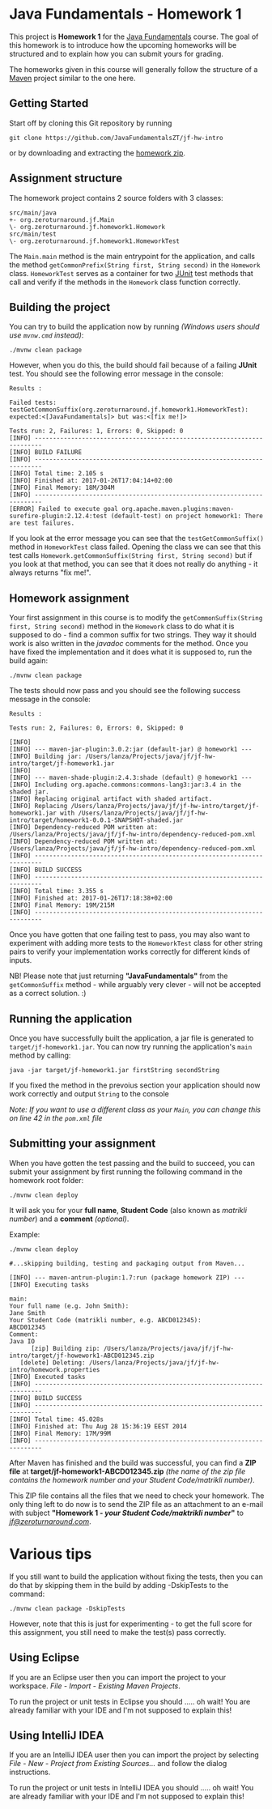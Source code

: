 Java Fundamentals - Homework 1
===========

This project is **Homework 1** for the [Java Fundamentals](https://courses.cs.ttu.ee/pages/ITI8905) course. The goal of this homework is to introduce how the upcoming homeworks will be structured and to explain how you can submit yours for grading.

The homeworks given in this course will generally follow the structure of a [Maven](http://maven.apache.org/) project similar to the one here.

Getting Started
---------------

Start off by cloning this Git repository by running

```shell
git clone https://github.com/JavaFundamentalsZT/jf-hw-intro
```
or by downloading and extracting the [homework zip](https://github.com/svenlaanela/jf-hw-intro/zipball/master).

Assignment structure
--------------------------

The homework project contains 2 source folders with 3 classes:
```
src/main/java
+- org.zeroturnaround.jf.Main
\- org.zeroturnaround.jf.homework1.Homework
src/main/test
\- org.zeroturnaround.jf.homework1.HomeworkTest
```

The `Main.main` method is the main entrypoint for the application, and calls the method `getCommonPrefix(String first, String second)` in the `Homework` class.
`HomeworkTest` serves as a container for two [JUnit](http://junit.org/junit4/) test methods that call and verify if the methods in the `Homework` class function correctly.

Building the project
--------------------

You can try to build the application now by running *(Windows users should use `mvnw.cmd` instead)*:
```shell
./mvnw clean package
```
However, when you do this, the build should fail because of a failing **JUnit** test. You should see the following error message in the console:

```shell
Results :

Failed tests:   testGetCommonSuffix(org.zeroturnaround.jf.homework1.HomeworkTest): expected:<[JavaFundamentals]> but was:<[fix me!]>

Tests run: 2, Failures: 1, Errors: 0, Skipped: 0
[INFO] ------------------------------------------------------------------------
[INFO] BUILD FAILURE
[INFO] ------------------------------------------------------------------------
[INFO] Total time: 2.105 s
[INFO] Finished at: 2017-01-26T17:04:14+02:00
[INFO] Final Memory: 18M/304M
[INFO] ------------------------------------------------------------------------
[ERROR] Failed to execute goal org.apache.maven.plugins:maven-surefire-plugin:2.12.4:test (default-test) on project homework1: There are test failures.
```

If you look at the error message you can see that the `testGetCommonSuffix()` method in `HomeworkTest` class failed. Opening the class we can see that this test calls `Homework.getCommonSuffix(String first, String second)`
but if you look at that method, you can see that it does not really do anything - it always returns "fix me!".

Homework assignment
-------------------

Your first assignment in this course is to modify the `getCommonSuffix(String first, String second)` method in the `Homework` class to do what it is supposed to do - find a common suffix for two strings. They way it should work is also written in the *javadoc* comments for the method.
Once you have fixed the implementation and it does what it is supposed to, run the build again:
```shell
./mvnw clean package
```
The tests should now pass and you should see the following success message in the console:
```shell
Results :

Tests run: 2, Failures: 0, Errors: 0, Skipped: 0

[INFO]
[INFO] --- maven-jar-plugin:3.0.2:jar (default-jar) @ homework1 ---
[INFO] Building jar: /Users/lanza/Projects/java/jf/jf-hw-intro/target/jf-homework1.jar
[INFO]
[INFO] --- maven-shade-plugin:2.4.3:shade (default) @ homework1 ---
[INFO] Including org.apache.commons:commons-lang3:jar:3.4 in the shaded jar.
[INFO] Replacing original artifact with shaded artifact.
[INFO] Replacing /Users/lanza/Projects/java/jf/jf-hw-intro/target/jf-homework1.jar with /Users/lanza/Projects/java/jf/jf-hw-intro/target/homework1-0.0.1-SNAPSHOT-shaded.jar
[INFO] Dependency-reduced POM written at: /Users/lanza/Projects/java/jf/jf-hw-intro/dependency-reduced-pom.xml
[INFO] Dependency-reduced POM written at: /Users/lanza/Projects/java/jf/jf-hw-intro/dependency-reduced-pom.xml
[INFO] ------------------------------------------------------------------------
[INFO] BUILD SUCCESS
[INFO] ------------------------------------------------------------------------
[INFO] Total time: 3.355 s
[INFO] Finished at: 2017-01-26T17:18:38+02:00
[INFO] Final Memory: 19M/215M
[INFO] ------------------------------------------------------------------------
```

Once you have gotten that one failing test to pass, you may also want to experiment with adding more tests to the `HomeworkTest` class for other string pairs to
verify your implementation works correctly for different kinds of inputs.

NB! Please note that just returning **"JavaFundamentals"** from the `getCommonSuffix` method - while arguably very clever - will not be accepted as a correct solution. :)

Running the application
-----------------------

Once you have successfully built the application, a jar file is generated to `target/jf-homework1.jar`. You can now try running the application's `main` method by calling:
```shell
java -jar target/jf-homework1.jar firstString secondString
```
If you fixed the method in the prevoius section your application should now work correctly and output `String` to the console

*Note: If you want to use a different class as your `Main`, you can change this on *line 42* in the `pom.xml` file*

Submitting your assignment
--------------------------

When you have gotten the test passing and the build to succeed, you can submit your assignment by first running the following command in the homework root folder:

```shell
./mvnw clean deploy
```

It will ask you for your **full name**, **Student Code** (also known as *matrikli number*) and a **comment** *(optional)*.

Example:

```shell
./mvnw clean deploy

#...skipping building, testing and packaging output from Maven...

[INFO] --- maven-antrun-plugin:1.7:run (package homework ZIP) ---
[INFO] Executing tasks

main:
Your full name (e.g. John Smith):
Jane Smith
Your Student Code (matrikli number, e.g. ABCD012345):
ABCD012345
Comment:
Java IO
      [zip] Building zip: /Users/lanza/Projects/java/jf/jf-hw-intro/target/jf-howework1-ABCD012345.zip
   [delete] Deleting: /Users/lanza/Projects/java/jf/jf-hw-intro/homework.properties
[INFO] Executed tasks
[INFO] ------------------------------------------------------------------------
[INFO] BUILD SUCCESS
[INFO] ------------------------------------------------------------------------
[INFO] Total time: 45.028s
[INFO] Finished at: Thu Aug 28 15:36:19 EEST 2014
[INFO] Final Memory: 17M/99M
[INFO] ------------------------------------------------------------------------
```

After Maven has finished and the build was successful, you can find a **ZIP file** at **target/jf-homework1-ABCD012345.zip** *(the name of the zip file contains the homework number and your Student Code/matrikli number)*.

This ZIP file contains all the files that we need to check your homework.
The only thing left to do now is to send the ZIP file as an attachment to an e-mail with subject **"Homework 1 - *your Student Code/maktrikli number*"** to *jf@zeroturnaround.com*.


Various tips
============

If you still want to build the application without fixing the tests, then you can do that by skipping them in the build by adding -DskipTests to the command:
```shell
./mvnw clean package -DskipTests
```
However, note that this is just for experimenting - to get the full score for this assignment, you still need to make the test(s) pass correctly.

Using Eclipse
-------------

If you are an Eclipse user then you can import the project to your workspace. *File* - *Import* - *Existing Maven Projects*.

To run the project or unit tests in Eclipse you should ..... oh wait! You are already familiar with your IDE and I'm not supposed to explain this!

Using IntelliJ IDEA
-------------------

If you are an IntelliJ IDEA user then you can import the project by selecting *File* - *New* - *Project from Existing Sources...*
and follow the dialog instructions.

To run the project or unit tests in IntelliJ IDEA you should ..... oh wait! You are already familiar with your IDE and I'm not supposed to explain this!